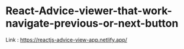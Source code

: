 # React-Advice-viewer-that-work-navigate-previous-or-next-button
Link : https://reactjs-advice-view-app.netlify.app/
